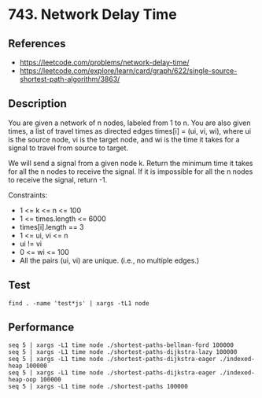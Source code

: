 # 743. Network Delay Time

## References

- https://leetcode.com/problems/network-delay-time/
- https://leetcode.com/explore/learn/card/graph/622/single-source-shortest-path-algorithm/3863/

## Description

You are given a network of n nodes, labeled from 1 to n. You are also given times, a list of travel times as directed edges times[i] = (ui, vi, wi), where ui is the source node, vi is the target node, and wi is the time it takes for a signal to travel from source to target.

We will send a signal from a given node k. Return the minimum time it takes for all the n nodes to receive the signal. If it is impossible for all the n nodes to receive the signal, return -1.

Constraints:
- 1 <= k <= n <= 100
- 1 <= times.length <= 6000
- times[i].length == 3
- 1 <= ui, vi <= n
- ui != vi
- 0 <= wi <= 100
- All the pairs (ui, vi) are unique. (i.e., no multiple edges.)

## Test
```
find . -name 'test*js' | xargs -tL1 node
```

## Performance
```
seq 5 | xargs -L1 time node ./shortest-paths-bellman-ford 100000
seq 5 | xargs -L1 time node ./shortest-paths-dijkstra-lazy 100000
seq 5 | xargs -L1 time node ./shortest-paths-dijkstra-eager ./indexed-heap 100000
seq 5 | xargs -L1 time node ./shortest-paths-dijkstra-eager ./indexed-heap-oop 100000
seq 5 | xargs -L1 time node ./shortest-paths 100000
```
